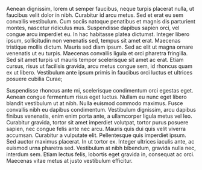 Aenean dignissim, lorem ut semper faucibus, neque turpis placerat nulla, ut faucibus velit dolor in nibh. Curabitur id arcu metus. Sed et erat eu sem convallis vestibulum. Cum sociis natoque penatibus et magnis dis parturient montes, nascetur ridiculus mus. Suspendisse dapibus sapien orci, vel congue arcu imperdiet eu. In hac habitasse platea dictumst. Integer libero ipsum, sollicitudin non venenatis sed, tempus sit amet erat. Maecenas tristique mollis dictum. Mauris sed diam ipsum. Sed ac elit ut magna ornare venenatis ut eu turpis. Maecenas convallis ligula et orci pharetra fringilla. Sed sit amet turpis ut mauris tempor scelerisque sit amet ac erat. Etiam cursus, risus ut facilisis gravida, arcu metus congue sem, id rhoncus quam ex ut libero. Vestibulum ante ipsum primis in faucibus orci luctus et ultrices posuere cubilia Curae;

Suspendisse rhoncus ante mi, scelerisque condimentum orci egestas eget. Aenean congue fermentum risus eget luctus. Nullam eu nunc eget libero blandit vestibulum ut at nibh. Nulla euismod commodo maximus. Fusce convallis nibh eu dapibus condimentum. Vestibulum dignissim, arcu dapibus finibus venenatis, enim enim porta ante, a ullamcorper ligula metus vel leo. Curabitur gravida, tortor sit amet imperdiet volutpat, tortor purus posuere sapien, nec congue felis ante nec arcu. Mauris quis dui quis velit viverra accumsan. Curabitur a vulputate elit. Pellentesque quis imperdiet ipsum. Sed auctor maximus placerat. In ut tortor ex. Integer ultrices iaculis ante, ac euismod urna pharetra sed. Vestibulum at nibh bibendum, gravida nulla nec, interdum sem. Etiam lectus felis, lobortis eget gravida in, consequat ac orci. Maecenas vitae metus at justo vestibulum efficitur.